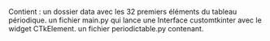 Contient :
    un dossier data avec les 32 premiers éléments du tableau périodique.
    un fichier main.py qui lance une Interface customtkinter avec le widget CTkElement.
    un fichier periodictable.py contenant.
    
